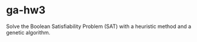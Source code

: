 # ga-hw3

Solve the Boolean Satisfiability Problem (SAT) with a heuristic method and a genetic algorithm.
